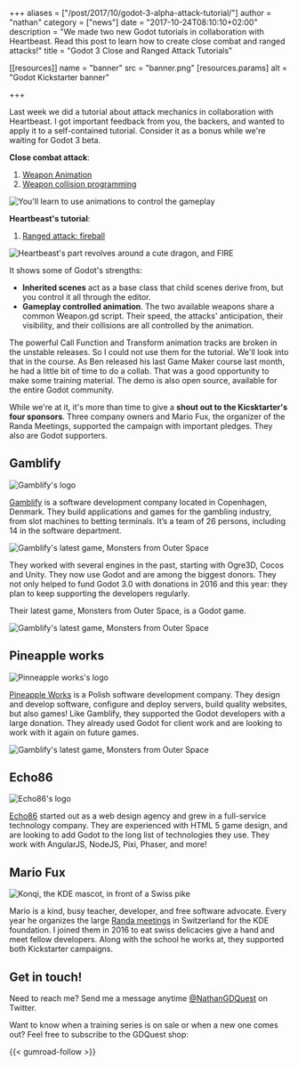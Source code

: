 +++
aliases = ["/post/2017/10/godot-3-alpha-attack-tutorial/"]
author = "nathan"
category = ["news"]
date = "2017-10-24T08:10:10+02:00"
description = "We made two new Godot tutorials in collaboration with Heartbeast. Read this post to learn how to create close combat and ranged attacks!"
title = "Godot 3 Close and Ranged Attack Tutorials"

[[resources]]
  name = "banner"
  src = "banner.png"
  [resources.params]
    alt = "Godot Kickstarter banner"

+++

Last week we did a tutorial about attack mechanics in collaboration with Heartbeast. I got important feedback from you, the backers, and wanted to apply it to a self-contained tutorial. Consider it as a bonus while we're waiting for Godot 3 beta.

**Close combat attack**:

1. [Weapon Animation](//youtu.be/S7jBSs5j4-c)
1. [Weapon collision programming](//youtu.be/JBczf8qt04c)

![You'll learn to use animations to control the gameplay](img/close-combat-tutorial-result.png)

**Heartbeast's tutorial**:

1. [Ranged attack: fireball](//www.youtube.com/watch?v=rY7wzK59-Jw)

![Heartbeast's part revolves around a cute dragon, and FIRE](img/heartbeast-dragon-tutorial.jpg)

It shows some of Godot's strengths:

- **Inherited scenes** act as a base class that child scenes derive from, but you control it all through the editor.
- **Gameplay controlled animation**. The two available weapons share a common Weapon.gd script. Their speed, the attacks' anticipation, their visibility, and their collisions are all controlled by the animation.

The powerful Call Function and Transform animation tracks are broken in the unstable releases. So I could not use them for the tutorial. We'll look into that in the course. As Ben released his last Game Maker course last month, he had a little bit of time to do a collab. That was a good opportunity to make some training material. The demo is also open source, available for the entire Godot community.

While we're at it, it's more than time to give a **shout out to the Kicsktarter's four sponsors**. Three company owners and Mario Fux, the organizer of the Randa Meetings, supported the campaign with important pledges. They also are Godot supporters.

## Gamblify

![Gamblify's logo](img/gamblify/logo-small.png)

[Gamblify](//www.gamblify.com) is a software development company located in Copenhagen, Denmark. They build applications and games for the gambling industry, from slot machines to betting terminals. It’s a team of 26 persons, including 14 in the software department.

![Gamblify's latest game, Monsters from Outer Space](img/gamblify/monsters5.jpg)

They worked with several engines in the past, starting with Ogre3D, Cocos and Unity. They now use Godot and are among the biggest donors. They not only helped to fund Godot 3.0 with donations in 2016 and this year: they plan to keep supporting the developers regularly.

Their latest game, Monsters from Outer Space, is a Godot game.

![Gamblify's latest game, Monsters from Outer Space](img/gamblify/monsters4.jpg)

## Pineapple works

![Pinneapple works's logo](img/pineapple-works/logo.png)

[Pineapple Works](//pineapple.works/) is a Polish software development company. They design and develop software, configure and deploy servers, build quality websites, but also games! Like Gamblify, they supported the Godot developers with a large donation. They already used Godot for client work and are looking to work with it again on future games.

![Gamblify's latest game, Monsters from Outer Space](img/pineapple-works/christmas-game.png)

## Echo86

![Echo86's logo](img/echo86/logo.png)

[Echo86](//www.echo86.com) started out as a web design agency and grew in a full-service technology company. They are experienced with HTML 5 game design, and are looking to add Godot to the long list of technologies they use. They work with AngularJS, NodeJS, Pixi, Phaser, and more!

## Mario Fux

![Konqi, the KDE mascot, in front of a Swiss pike](img/randa-meetings/konqi-randa.png)

Mario is a kind, busy teacher, developer, and free software advocate. Every year he organizes the large [Randa meetings](//randa-meetings.ch/) in Switzerland for the KDE foundation. I joined them in 2016 to eat swiss delicacies give a hand and meet fellow developers. Along with the school he works at, they supported both Kickstarter campaigns.

## Get in touch!

Need to reach me? Send me a message anytime [@NathanGDQuest](//twitter.com/NathanGDQuest) on Twitter.

Want to know when a training series is on sale or when a new one comes out? Feel free to subscribe to the GDQuest shop:

{{< gumroad-follow >}}
